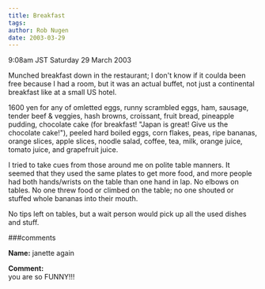 ```yaml
---
title: Breakfast
tags: 
author: Rob Nugen
date: 2003-03-29
---
```


<p class=date>9:08am JST Saturday 29 March 2003</p>

<p>Munched breakfast down in the restaurant; I don't know if it coulda
been free because I had a room, but it was an actual buffet, not just
a continental breakfast like at a small US hotel.</p>

<p>1600 yen for any of omletted eggs, runny scrambled eggs, ham,
sausage, tender beef & veggies, hash browns, croissant, fruit bread,
pineapple pudding, chocolate cake (for breakfast!  "Japan is great!
Give us the chocolate cake!"), peeled hard boiled eggs, corn flakes,
peas, ripe bananas, orange slices, apple slices, noodle salad, coffee,
tea, milk, orange juice, tomato juice, and grapefruit juice.</p>

<p>I tried to take cues from those around me on polite table manners.
It seemed that they used the same plates to get more food, and more
people had both hands/wrists on the table than one hand in lap.  No
elbows on tables. No one threw food or climbed on the table; no one
shouted or stuffed whole bananas into their mouth.</p>

<p>No tips left on tables, but a wait person would pick up all the
used dishes and stuff.</p>

###comments

<p><b>Name:</b> janette again

<p><b>Comment:</b>
<br>you are so FUNNY!!!
